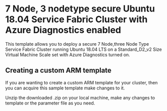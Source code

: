 # 7 Node, 3 nodetype secure Ubuntu 18.04 Service Fabric Cluster with Azure Diagnostics enabled

This template allows you to deploy a secure 7 Node,three Node Type Service Fabric Cluster running Ubuntu 18.04 LTS on a Standard_D2_v2 Size Virtual Machine Scale set with Azure Diagnostics turned on. 

## Creating a custom ARM template

If you are wanting to create a custom ARM template for your cluster, then you can acquire this sample template make changes to it. 

Unzip the downloaded .zip on your local machine, make any changes to template or the parameter file as you need.